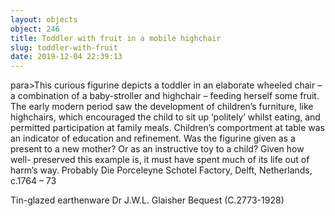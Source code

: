 ```yaml
---
layout: objects
object: 246
title: Toddler with fruit in a mobile highchair
slug: toddler-with-fruit
date: 2019-12-04 22:39:13
---
```

para>This curious figurine depicts a toddler in an elaborate wheeled chair – a combination of a baby-stroller and highchair – feeding herself some fruit. The early modern period saw  the development of children’s furniture, like highchairs, which encouraged the child to sit up ‘politely’ whilst eating, and permitted participation at family meals. Children’s comportment at table was an indicator of education and refinement. Was the figurine given as a present to a new mother? Or as  an instructive toy to a child? Given how well-  preserved this example is, it must have spent much of its life out of harm’s way.  Probably Die Porceleyne Schotel Factory, Delft, Netherlands, c.1764 – 73  

Tin-glazed earthenware  Dr J.W.L. Glaisher Bequest (C.2773-1928)
